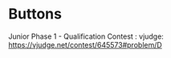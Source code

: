 # Buttons
Junior Phase 1 - Qualification Contest : vjudge: https://vjudge.net/contest/645573#problem/D
